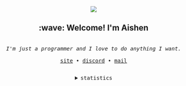 <div align="center">
  <img src="https://user-images.githubusercontent.com/75763715/169432150-62e5be2f-46a2-4109-be72-5cf59a87d004.png"/>
  <h2>
    :wave: Welcome! I'm Aishen
  </h2>
  <br>
  <!--- Inspired from janleigh and owl4ce's readmes!! --->
  <samp>
    <i>I'm just a programmer and I love to do anything I want.</i><br><br>
    <a href="https://aishenreemo.github.io">site</a> •
    <a href="https://discord.com/users/939782577345146881">discord</a> •
    <a href="mailto:aish3n@pm.me">mail</a>
  </samp>
  <br>
  <h2></h2>
  <details><summary><samp>statistics</samp></summary><br>
    <img src="https://github-readme-stats.vercel.app/api?username=aishenreemo&show_icons=true&count_private=true&include_all_commits=true&theme=dark&show_icons=true&layout=compact&bg_color=00000000"/><br><br>
    <img src="https://github-readme-stats.vercel.app/api/wakatime?langs_count=6&username=aishen&layout=compact&theme=dark&v=2&bg_color=00000000"/><br><br>
    <img src="https://github-readme-stats.vercel.app/api/top-langs?username=aishenreemo&layout=compact&show_icons=true&theme=dark&bg_color=00000000"/>
  </details>
</div>
